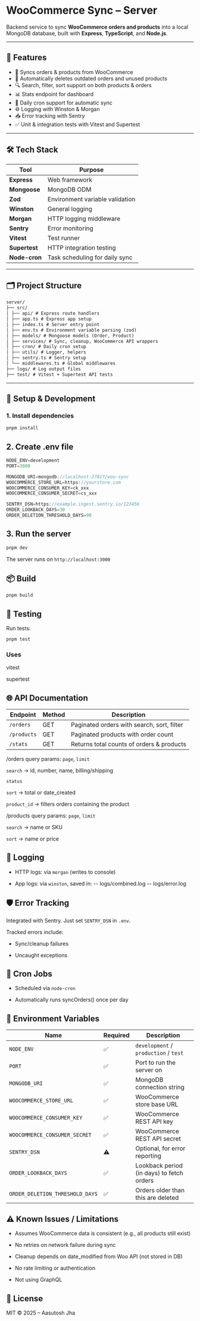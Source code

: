 # WooCommerce Sync – Server

Backend service to sync **WooCommerce orders and products** into a local MongoDB
database, built with **Express**, **TypeScript**, and **Node.js**.

---

## 🌟 Features

- 🔄 Syncs orders & products from WooCommerce
- 🧹 Automatically deletes outdated orders and unused products
- 🔍 Search, filter, sort support on both products & orders
- 📊 Stats endpoint for dashboard
- 📅 Daily cron support for automatic sync
- ⚙️ Logging with Winston & Morgan
- 📥 Error tracking with Sentry
- ✅ Unit & integration tests with Vitest and Supertest

---

## 🛠️ Tech Stack

| Tool              | Purpose                               |
|-------------------|----------------------------------------|
| **Express**       | Web framework                          |
| **Mongoose**      | MongoDB ODM                            |
| **Zod**           | Environment variable validation         |
| **Winston**       | General logging                        |
| **Morgan**        | HTTP logging middleware                |
| **Sentry**        | Error monitoring                       |
| **Vitest**        | Test runner                            |
| **Supertest**     | HTTP integration testing               |
| **Node-cron**     | Task scheduling for daily sync         |

---

## 🗂️ Project Structure

```md
server/
├── src/
│ ├── api/ # Express route handlers
│ ├── app.ts # Express app setup
│ ├── index.ts # Server entry point
│ ├── env.ts # Environment variable parsing (zod)
│ ├── models/ # Mongoose models (Order, Product)
│ ├── services/ # Sync, cleanup, WooCommerce API wrappers
│ ├── cron/ # Daily cron setup
│ ├── utils/ # Logger, helpers
│ ├── sentry.ts # Sentry setup
│ └── middlewares.ts # Global middlewares
├── logs/ # Log output files
├── test/ # Vitest + Supertest API tests
```

---

## 🚀 Setup & Development

### 1. Install dependencies

```bash
pnpm install
```

## 2. Create .env file

```js
NODE_ENV=development
PORT=3000

MONGODB_URI=mongodb://localhost:27017/woo-sync
WOOCOMMERCE_STORE_URL=https://yourstore.com
WOOCOMMERCE_CONSUMER_KEY=ck_xxx
WOOCOMMERCE_CONSUMER_SECRET=cs_xxx

SENTRY_DSN=https://example.ingest.sentry.io/123456
ORDER_LOOKBACK_DAYS=30
ORDER_DELETION_THRESHOLD_DAYS=90
```

## 3. Run the server

```bash
pnpm dev
```

The server runs on `http://localhost:3000`

## 📦 Build

```bash
pnpm build
```

## 🧪 Testing

Run tests:

```bash
pnpm test
```

### Uses

vitest

supertest

## 🌐 API Documentation

| Endpoint    | Method | Description                                |
| ----------- | ------ | ------------------------------------------ |
| `/orders`   | GET    | Paginated orders with search, sort, filter |
| `/products` | GET    | Paginated products with order count        |
| `/stats`    | GET    | Returns total counts of orders & products  |

/orders query params:
`page`, `limit`

`search` → id, number, name, billing/shipping

`status`

`sort` → total or date_created

`product_id` → filters orders containing the product

/products query params:
`page`, `limit`

`search` → name or SKU

`sort` → name or price

## 🧰 Logging

- HTTP logs: via `morgan` (writes to console)

- App logs: via `winston`, saved in:
-- logs/combined.log
-- logs/error.log

## 🛡️ Error Tracking

Integrated with Sentry. Just set `SENTRY_DSN` in `.env`.

Tracked errors include:

- Sync/cleanup failures

- Uncaught exceptions

## 🔁 Cron Jobs

- Scheduled via `node-cron`

- Automatically runs syncOrders() once per day

## 📌 Environment Variables

| Name                            | Required  | Description                               |
| ------------------------------- | --------- | ----------------------------------------- |
| `NODE_ENV`                      | ✅        | `development` / `production` / `test`     |
| `PORT`                          | ✅        | Port to run the server on                 |
| `MONGODB_URI`                   | ✅        | MongoDB connection string                 |
| `WOOCOMMERCE_STORE_URL`         | ✅        | WooCommerce store base URL                |
| `WOOCOMMERCE_CONSUMER_KEY`      | ✅        | WooCommerce REST API key                  |
| `WOOCOMMERCE_CONSUMER_SECRET`   | ✅        | WooCommerce REST API secret               |
| `SENTRY_DSN`                    | ⚠️        | Optional, for error reporting             |
| `ORDER_LOOKBACK_DAYS`           | ✅        | Lookback period (in days) to fetch orders |
| `ORDER_DELETION_THRESHOLD_DAYS` | ✅        | Orders older than this are deleted        |

## ⚠️ Known Issues / Limitations

- Assumes WooCommerce data is consistent (e.g., all products still exist)

- No retries on network failure during sync

- Cleanup depends on date_modified from Woo API (not stored in DB)

- No rate limiting or authentication

- Not using GraphQL

## 📜 License

MIT © 2025 – Aasutosh Jha
